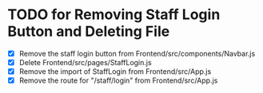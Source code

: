 # TODO for Removing Staff Login Button and Deleting File

- [x] Remove the staff login button from Frontend/src/components/Navbar.js
- [x] Delete Frontend/src/pages/StaffLogin.js
- [x] Remove the import of StaffLogin from Frontend/src/App.js
- [x] Remove the route for "/staff/login" from Frontend/src/App.js
